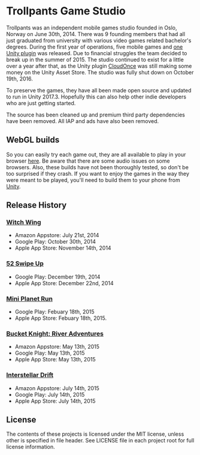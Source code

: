 # Trollpants Game Studio
Trollpants was an independent mobile games studio founded in Oslo, Norway on June 30th, 2014. There was 9 founding members that had all just graduated from university with various video games related bachelor's degrees. During the first year of operations, five mobile games and [one Unity plugin](https://github.com/CloudOnce) was released. Due to financial struggles the team decided to break up in the summer of 2015. The studio continued to exist for a little over a year after that, as the Unity plugin [CloudOnce](https://github.com/CloudOnce) was still making some money on the Unity Asset Store. The studio was fully shut down on October 19th, 2016.

To preserve the games, they have all been made open source and updated to run in Unity 2017.3. Hopefully this can also help other indie developers who are just getting started.

The source has been cleaned up and premium third party dependencies have been removed. All IAP and ads have also been removed.

## WebGL builds
So you can easily try each game out, they are all available to play in your browser [here](https://trollpants.github.io/). Be aware that there are some audio issues on some browsers. Also, these builds have not been thoroughly tested, so don't be too surprised if they crash. If you want to enjoy the games in the way they were meant to be played, you'll need to build them to your phone from [Unity](http://unity.com/).

## Release History
### [Witch Wing](https://github.com/Trollpants/WitchWing)
* Amazon Appstore: July 21st, 2014
* Google Play: October 30th, 2014
* Apple App Store: November 14th, 2014

### [52 Swipe Up](https://github.com/Trollpants/52SwipeUp)
* Google Play: December 19th, 2014
* Apple App Store: December 22nd, 2014

### [Mini Planet Run](https://github.com/Trollpants/MiniPlanetRun)
* Google Play: Febuary 18th, 2015
* Apple App Store: Febuary 18th, 2015.

### [Bucket Knight: River Adventures](https://github.com/Trollpants/BucketKnight)
* Amazon Appstore: May 13th, 2015
* Google Play: May 13th, 2015
* Apple App Store: May 13th, 2015

### [Interstellar Drift](https://github.com/Trollpants/InterstellarDrift)
* Amazon Appstore: July 14th, 2015
* Google Play: July 14th, 2015
* Apple App Store: July 14th, 2015

## License
The contents of these projects is licensed under the MIT license, unless other is specified in file header. See LICENSE file in each project root for full license information.
